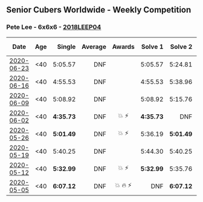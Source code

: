 ## Senior Cubers Worldwide - Weekly Competition
### Pete Lee - 6x6x6 - [2018LEEP04](https://www.worldcubeassociation.org/persons/2018LEEP04?event=666)

| Date | Age | Single | Average | Awards | Solve 1 | Solve 2 | Solve 3 | Video |
| :--: | :--: | --: | --: | :--: | --: | --: | --: | :-- |
| [2020-06-23](../../results/666/2020-06-23.md) | <40 | 5:05.57 | DNF |  | 5:05.57 | 5:24.81 | DNS | [Link](https://www.facebook.com/events/268636114456043/permalink/269490254370629/) |
| [2020-06-16](../../results/666/2020-06-16.md) | <40 | 4:55.53 | DNF |  | 4:55.53 | 5:38.96 | DNS | [Link](https://www.facebook.com/events/256188575607890/permalink/257231552170259/) |
| [2020-06-09](../../results/666/2020-06-09.md) | <40 | 5:08.92 | DNF |  | 5:08.92 | 5:15.76 | DNS | [Link](https://www.facebook.com/events/1130228284009045/permalink/1131240830574457/) |
| [2020-06-02](../../results/666/2020-06-02.md) | <40 | **4:35.73** | DNF | 💥 ⚡ | **4:35.73** | DNF | DNS | [Link](https://www.facebook.com/events/573401076937046/permalink/574505536826600/) |
| [2020-05-26](../../results/666/2020-05-26.md) | <40 | **5:01.49** | DNF | 💥 ⚡ | 5:36.19 | **5:01.49** | DNS | [Link](https://www.facebook.com/events/637852836799991/permalink/638586916726583/) |
| [2020-05-19](../../results/666/2020-05-19.md) | <40 | 5:40.25 | DNF |  | 5:44.30 | 5:40.25 | DNS | [Link](https://www.facebook.com/events/201300894172579/permalink/201971677438834/) |
| [2020-05-12](../../results/666/2020-05-12.md) | <40 | **5:32.99** | DNF | 💥 ⚡ | **5:32.99** | 5:35.76 | DNS | [Link](https://www.facebook.com/events/276138643524223/permalink/276961166775304/) |
| [2020-05-05](../../results/666/2020-05-05.md) | <40 | **6:07.12** | DNF | 💥 🔥 ⚡ | DNF | **6:07.12** | DNS | [Link](https://www.facebook.com/events/557526585195168/permalink/558442738436886/) |


<!-- Global site tag (gtag.js) - Google Analytics -->
<script async src="https://www.googletagmanager.com/gtag/js?id=UA-86348435-3"></script>
<script>window.dataLayer = window.dataLayer || []; function gtag() {dataLayer.push(arguments);} gtag('js', new Date()); gtag('config', 'UA-86348435-3');</script>
